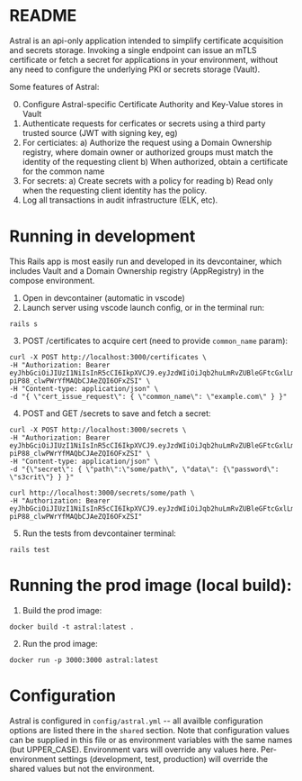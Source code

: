 # README

Astral is an api-only application intended to simplify certificate
acquisition and secrets storage. Invoking a single endpoint can issue
an mTLS certificate or fetch a secret for applications in your
environment, without any need to configure the underlying PKI or
secrets storage (Vault).

Some features of Astral:

0) Configure Astral-specific Certificate Authority and Key-Value stores in Vault
1) Authenticate requests for cerficates or secrets using a third party
   trusted source (JWT with signing key, eg)
2) For certiciates:
	a) Authorize the request using a Domain Ownership registry, where domain owner 
	   or authorized groups must match the identity of the requesting client
	b) When authorized, obtain a certificate for the common name
3) For secrets:
	a) Create secrets with a policy for reading
	b) Read only when the requesting client identity has the policy.
4) Log all transactions in audit infrastructure (ELK, etc).

# Running in development

This Rails app is most easily run and developed in its devcontainer, which includes Vault
and a Domain Ownership registry (AppRegistry) in the compose environment.

1) Open in devcontainer (automatic in vscode)
2) Launch server using vscode launch config, or in the terminal run:
```
rails s
```
3) POST /certificates to acquire cert (need to provide `common_name` param):
```
curl -X POST http://localhost:3000/certificates \
-H "Authorization: Bearer eyJhbGciOiJIUzI1NiIsInR5cCI6IkpXVCJ9.eyJzdWIiOiJqb2huLmRvZUBleGFtcGxlLmNvbSIsIm5hbWUiOiJKb2huIERvZSIsImlhdCI6MTUxNjIzOTAyMiwiZ3JvdXBzIjpbImdyb3VwMSIsImdyb3VwMiJdLCJhdWQiOiJhc3RyYWwifQ.tfRLXmE_eq-piP88_clwPWrYfMAQbCJAeZQI6OFxZSI" \
-H "Content-type: application/json" \
-d "{ \"cert_issue_request\": { \"common_name\": \"example.com\" } }"
```
4) POST and GET /secrets to save and fetch a secret:
```
curl -X POST http://localhost:3000/secrets \
-H "Authorization: Bearer eyJhbGciOiJIUzI1NiIsInR5cCI6IkpXVCJ9.eyJzdWIiOiJqb2huLmRvZUBleGFtcGxlLmNvbSIsIm5hbWUiOiJKb2huIERvZSIsImlhdCI6MTUxNjIzOTAyMiwiZ3JvdXBzIjpbImdyb3VwMSIsImdyb3VwMiJdLCJhdWQiOiJhc3RyYWwifQ.tfRLXmE_eq-piP88_clwPWrYfMAQbCJAeZQI6OFxZSI" \
-H "Content-type: application/json" \
-d "{\"secret\": { \"path\":\"some/path\", \"data\": {\"password\": \"s3crit\"} } }"

curl http://localhost:3000/secrets/some/path \
-H "Authorization: Bearer eyJhbGciOiJIUzI1NiIsInR5cCI6IkpXVCJ9.eyJzdWIiOiJqb2huLmRvZUBleGFtcGxlLmNvbSIsIm5hbWUiOiJKb2huIERvZSIsImlhdCI6MTUxNjIzOTAyMiwiZ3JvdXBzIjpbImdyb3VwMSIsImdyb3VwMiJdLCJhdWQiOiJhc3RyYWwifQ.tfRLXmE_eq-piP88_clwPWrYfMAQbCJAeZQI6OFxZSI"
```
5) Run the tests from devcontainer terminal:
```
rails test
```

# Running the prod image (local build):
1) Build the prod image:
```
docker build -t astral:latest .
```
2) Run the prod image:
```
docker run -p 3000:3000 astral:latest
```

# Configuration
Astral is configured in `config/astral.yml` -- all availble
configuration options are listed there in the `shared` section. Note
that configuration values can be supplied in this file or as
environment variables with the same names (but
UPPER_CASE). Environment vars will override any values
here. Per-environment settings (development, test, production) will
override the shared values but not the environment.
